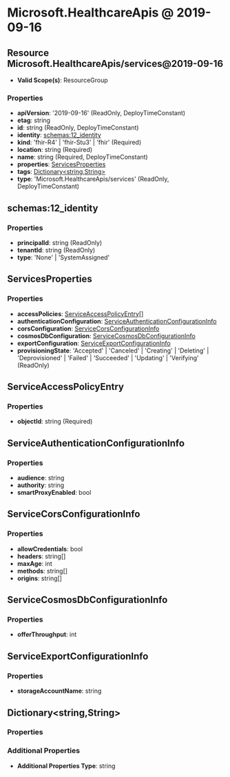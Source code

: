 # Microsoft.HealthcareApis @ 2019-09-16

## Resource Microsoft.HealthcareApis/services@2019-09-16
* **Valid Scope(s)**: ResourceGroup
### Properties
* **apiVersion**: '2019-09-16' (ReadOnly, DeployTimeConstant)
* **etag**: string
* **id**: string (ReadOnly, DeployTimeConstant)
* **identity**: [schemas:12_identity](#schemas12identity)
* **kind**: 'fhir-R4' | 'fhir-Stu3' | 'fhir' (Required)
* **location**: string (Required)
* **name**: string (Required, DeployTimeConstant)
* **properties**: [ServicesProperties](#servicesproperties)
* **tags**: [Dictionary<string,String>](#dictionarystringstring)
* **type**: 'Microsoft.HealthcareApis/services' (ReadOnly, DeployTimeConstant)

## schemas:12_identity
### Properties
* **principalId**: string (ReadOnly)
* **tenantId**: string (ReadOnly)
* **type**: 'None' | 'SystemAssigned'

## ServicesProperties
### Properties
* **accessPolicies**: [ServiceAccessPolicyEntry](#serviceaccesspolicyentry)[]
* **authenticationConfiguration**: [ServiceAuthenticationConfigurationInfo](#serviceauthenticationconfigurationinfo)
* **corsConfiguration**: [ServiceCorsConfigurationInfo](#servicecorsconfigurationinfo)
* **cosmosDbConfiguration**: [ServiceCosmosDbConfigurationInfo](#servicecosmosdbconfigurationinfo)
* **exportConfiguration**: [ServiceExportConfigurationInfo](#serviceexportconfigurationinfo)
* **provisioningState**: 'Accepted' | 'Canceled' | 'Creating' | 'Deleting' | 'Deprovisioned' | 'Failed' | 'Succeeded' | 'Updating' | 'Verifying' (ReadOnly)

## ServiceAccessPolicyEntry
### Properties
* **objectId**: string (Required)

## ServiceAuthenticationConfigurationInfo
### Properties
* **audience**: string
* **authority**: string
* **smartProxyEnabled**: bool

## ServiceCorsConfigurationInfo
### Properties
* **allowCredentials**: bool
* **headers**: string[]
* **maxAge**: int
* **methods**: string[]
* **origins**: string[]

## ServiceCosmosDbConfigurationInfo
### Properties
* **offerThroughput**: int

## ServiceExportConfigurationInfo
### Properties
* **storageAccountName**: string

## Dictionary<string,String>
### Properties
### Additional Properties
* **Additional Properties Type**: string

